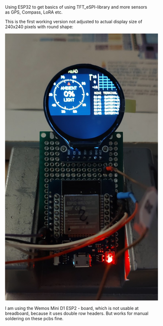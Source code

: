 Using ESP32 to get basics of using TFT_eSPI-library and more sensors  
as GPS, Compass, LoRA etc.

This is the first working version not adjusted to actual display size of 240x240 pixels with round shape:

![first working display](https://github.com/juergs/ESP32_GC9A01_Breadboard/blob/main/GC9A01.V1_first_display.png)

I am using the Wemos Mini D1 ESP2 - board, which is not usable at breadboard, because it uses double row headers.
But works for manual soldering on these pcbs fine. 
